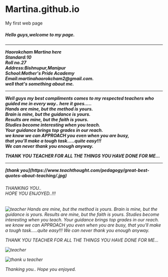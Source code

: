 # Martina.github.io
My first web page
<h5>Hello guys,welcome to my page.<h5><hr>
Haorokcham Martina here<br>
Standard:10<br>
Roll no.27<br>
Address:Bishnupur,Manipur<br>
School:Mother's Pride Academy<br>
Email:martinahaorokcham2@gmail.com.<br>
well that's something about me.<hr>

Well guys my best compliments comes to my respected teachers who guided me in every way..
here it goes.....<br> 
Hands are mine, but the method is yours.<br>
         Brain is mine, but the guidance is yours.<br>
Results are mine, but the faith is yours.<br>
         Studies become interesting when you teach.<br>
Your guidance brings top grades in our reach.<br>
         we know we can APPROACH you even when you are busy,<br> 
that you'll make a tough task.....quite easy!!!<br> 
We can never thank you enough anyway.<br>
<BASEFONT color="red"size="10">
THANK YOU TEACHER FOR ALL THE THINGS YOU HAVE DONE FOR ME... <br><hr>
[thank you](https://www.teachthought.com/pedagogy/great-best-quotes-about-teaching/.jpg)
<h6>THANKING YOU..<br>HOPE YOU ENJOYED..!!!<h6>
    
















![teacher](https://www.dgreetings.com/thank-you-cards/image/thanks-notes-for-teacher-4.jpg)
Hands are mine,
    but the method is yours.
Brain is mine,
    but the guidance is yours.
Results are mine,
    but the faith is yours.
Studies become interesting when you teach.
Your guidance brings top grades in our reach.
we know we can 
    APPROACH you
even when you are busy,
    that you'll make a 
tough task.....quite easy!!!
We can never thank you enough anyway.


























THANK YOU TEACHER FOR ALL THE THINGS YOU HAVE DONE FOR ME...


![teacher](https://bitsofpositivity.com/wp-content/uploads/2017/04/Best-Teacher-Appreciation-Quotes-to-Say-Thank-You.jpg)

























![thank u teacher](https://resources.stuff.co.nz/content/dam/images/1/3/e/g/0/m/image.related.StuffLandscapeSixteenByNine.620x349.17ek6x.png/1464226279690.jpg)

Thanking you..
    Hope you enjoyed.
    
